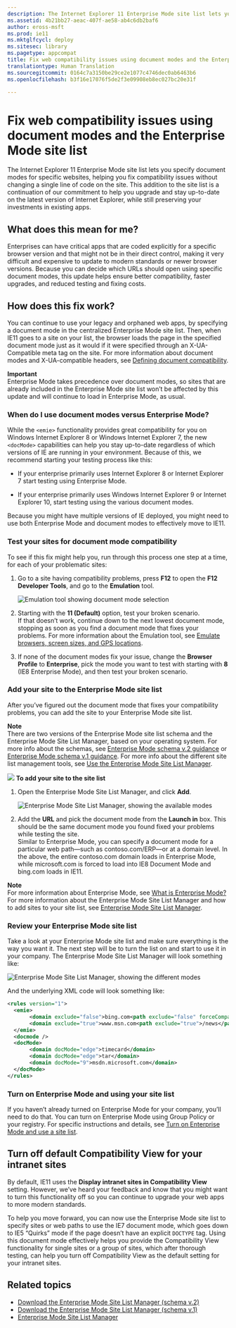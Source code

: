```yaml
---
description: The Internet Explorer 11 Enterprise Mode site list lets you specify document modes for specific websites, helping you fix compatibility issues without changing a single line of code on the site.
ms.assetid: 4b21bb27-aeac-407f-ae58-ab4c6db2baf6
author: eross-msft
ms.prod: ie11
ms.mktglfcycl: deploy
ms.sitesec: library
ms.pagetype: appcompat
title: Fix web compatibility issues using document modes and the Enterprise Mode site list (Internet Explorer 11 for IT Pros)
translationtype: Human Translation
ms.sourcegitcommit: 0164c7a3150be29ce2e1077c4746dec0ab6463b6
ms.openlocfilehash: b3f16e17076f5de2f3e09908eb8ec027bc20e31f

---
```


# Fix web compatibility issues using document modes and the Enterprise Mode site list
The Internet Explorer 11 Enterprise Mode site list lets you specify document modes for specific websites, helping you fix compatibility issues without changing a single line of code on the site. This addition to the site list is a continuation of our commitment to help you upgrade and stay up-to-date on the latest version of Internet Explorer, while still preserving your investments in existing apps.

## What does this mean for me?
Enterprises can have critical apps that are coded explicitly for a specific browser version and that might not be in their direct control, making it very difficult and expensive to update to modern standards or newer browser versions. Because you can decide which URLs should open using specific document modes, this update helps ensure better compatibility, faster upgrades, and reduced testing and fixing costs.

## How does this fix work?
You can continue to use your legacy and orphaned web apps, by specifying a document mode in the centralized Enterprise Mode site list. Then, when IE11 goes to a site on your list, the browser loads the page in the specified document mode just as it would if it were specified through an X-UA-Compatible meta tag on the site. For more information about document modes and X-UA-compatible headers, see [Defining document compatibility](http://go.microsoft.com/fwlink/p/?LinkId=518412).

**Important**<br>
Enterprise Mode takes precedence over document modes, so sites that are already included in the Enterprise Mode site list won’t be affected by this update and will continue to load in Enterprise Mode, as usual.

### When do I use document modes versus Enterprise Mode?
While the `<emie>` functionality provides great compatibility for you on Windows Internet Explorer 8 or Windows Internet Explorer 7, the new `<docMode>` capabilities can help you stay up-to-date regardless of which versions of IE are running in your environment. Because of this, we recommend starting your testing process like this:

-   If your enterprise primarily uses Internet Explorer 8 or Internet Explorer 7 start testing using Enterprise Mode.

-   If your enterprise primarily uses Windows Internet Explorer 9 or Internet Explorer 10, start testing using the various document modes.

Because you might have multiple versions of IE deployed, you might need to use both Enterprise Mode and document modes to effectively move to IE11.

### Test your sites for document mode compatibility
To see if this fix might help you, run through this process one step at a time, for each of your problematic sites:

1.  Go to a site having compatibility problems, press **F12** to open the **F12 Developer Tools**, and go to the **Emulation** tool.

    ![Emulation tool showing document mode selection](images/docmode-f12.png)

2.  Starting with the **11 (Default)** option, test your broken scenario.<br>
If that doesn’t work, continue down to the next lowest document mode, stopping as soon as you find a document mode that fixes your problems. For more information about the Emulation tool, see [Emulate browsers, screen sizes, and GPS locations](http://go.microsoft.com/fwlink/p/?LinkId=518417).

3.  If none of the document modes fix your issue, change the **Browser Profile** to **Enterprise**, pick the mode you want to test with starting with **8** (IE8 Enterprise Mode), and then test your broken scenario.

### Add your site to the Enterprise Mode site list
After you’ve figured out the document mode that fixes your compatibility problems, you can add the site to your Enterprise Mode site list.

**Note**<br>
There are two versions of the Enterprise Mode site list schema and the Enterprise Mode Site List Manager, based on your operating system. For more info about the schemas, see [Enterprise Mode schema v.2 guidance](enterprise-mode-schema-version-2-guidance.md) or [Enterprise Mode schema v.1 guidance](enterprise-mode-schema-version-1-guidance.md). For more info about the different site list management tools, see [Use the Enterprise Mode Site List Manager](use-the-enterprise-mode-site-list-manager.md).

 ![](images/wedge.gif) **To add your site to the site list**

1.  Open the Enterprise Mode Site List Manager, and click **Add**.

    ![Enterprise Mode Site List Manager, showing the available modes](images/emie-listmgr.png)

2.  Add the **URL** and pick the document mode from the **Launch in** box. This should be the same document mode you found fixed your problems while testing the site.<br>
Similar to Enterprise Mode, you can specify a document mode for a particular web path—such as contoso.com/ERP—or at a domain level. In the above, the entire contoso.com domain loads in Enterprise Mode, while microsoft.com is forced to load into IE8 Document Mode and bing.com loads in IE11.

**Note**<br>
For more information about Enterprise Mode, see [What is Enterprise Mode?](what-is-enterprise-mode.md) For more information about the Enterprise Mode Site List Manager and how to add sites to your site list, see [Enterprise Mode Site List Manager](use-the-enterprise-mode-site-list-manager.md).


### Review your Enterprise Mode site list
Take a look at your Enterprise Mode site list and make sure everything is the way you want it. The next step will be to turn the list on and start to use it in your company. The Enterprise Mode Site List Manager will look something like:

![Enterprise Mode Site List Manager, showing the different modes](images/emie-sitelistmgr.png)

And the underlying XML code will look something like:

``` xml
<rules version="1">
  <emie>
       <domain exclude="false">bing.com<path exclude="false" forceCompatView="true">/images</path></domain>
       <domain exclude="true">www.msn.com<path exclude="true">/news</path></domain>
  </emie>
  <docmode />
  <docMode>
       <domain docMode="edge">timecard</domain>
       <domain docMode="edge">tar</domain>
       <domain docMode="9">msdn.microsoft.com</domain>
  </docMode>
</rules>
```

### Turn on Enterprise Mode and using your site list
If you haven’t already turned on Enterprise Mode for your company, you’ll need to do that. You can turn on Enterprise Mode using Group Policy or your registry. For specific instructions and details, see [Turn on Enterprise Mode and use a site list](turn-on-enterprise-mode-and-use-a-site-list.md).

## Turn off default Compatibility View for your intranet sites
By default, IE11 uses the **Display intranet sites in Compatibility View** setting. However, we’ve heard your feedback and know that you might want to turn this functionality off so you can continue to upgrade your web apps to more modern standards.

To help you move forward, you can now use the Enterprise Mode site list to specify sites or web paths to use the IE7 document mode, which goes down to IE5 “Quirks” mode if the page doesn’t have an explicit `DOCTYPE` tag. Using this document mode effectively helps you provide the Compatibility View functionality for single sites or a group of sites, which after thorough testing, can help you turn off Compatibility View as the default setting for your intranet sites.

## Related topics
- [Download the Enterprise Mode Site List Manager (schema v.2)](http://go.microsoft.com/fwlink/p/?LinkId=716853)
- [Download the Enterprise Mode Site List Manager (schema v.1)](http://go.microsoft.com/fwlink/p/?LinkID=394378)
- [Enterprise Mode Site List Manager](use-the-enterprise-mode-site-list-manager.md)
 

 






<!--HONumber=Jun16_HO4-->


